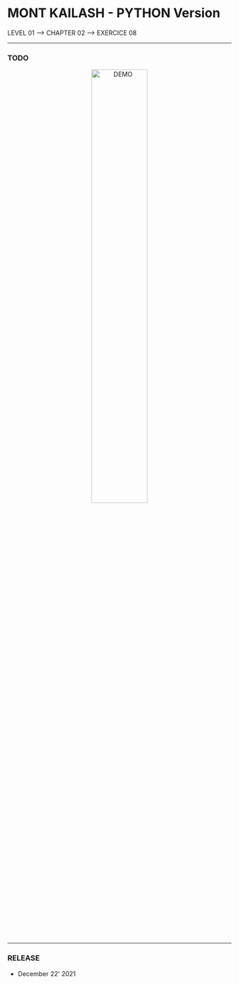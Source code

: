 # MONT KAILASH - PYTHON Version
LEVEL 01 --> CHAPTER 02 --> EXERCICE 08

---
### **TODO**

<div align="center">
    <img
        src="https://github.com/Ayckinn/PYTHON/blob/main/FRANCE_IOI/LEVEL_01/Chapter_02/08_mont_kailash/todo.png"
        alt="DEMO"
        style="width:50%">
</div>

---
### **RELEASE**

- December 22' 2021